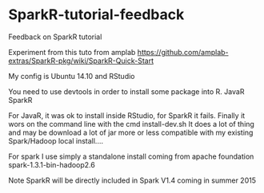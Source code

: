 # SparkR-tutorial-feedback
Feedback on SparkR tutorial

Experiment from this tuto from amplab
https://github.com/amplab-extras/SparkR-pkg/wiki/SparkR-Quick-Start

My config is Ubuntu 14.10 and RStudio

You need to use devtools in order to install some package into R.
JavaR
SparkR

For JavaR, it was ok to install inside RStudio, for SparkR it fails.
Finally it wors on the command line with
the cmd install-dev.sh
It does a lot of thing and may be download a lot of jar more or less compatible with my existing
Spark/Hadoop local install....

For spark I use simply a standalone install coming from apache foundation
spark-1.3.1-bin-hadoop2.6

Note SparkR will be directly included in Spark V1.4 coming in summer 2015
